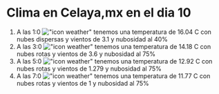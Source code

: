 # Clima en Celaya,mx en el dia 10

1. A las 1:0 !["icon weather"](http://openweathermap.org/img/w/03n.png) tenemos una temperatura de 16.04 C con nubes dispersas y  vientos de 3.1 y nubosidad al 40%
1. A las 3:0 !["icon weather"](http://openweathermap.org/img/w/04n.png) tenemos una temperatura de 14.18 C con nubes rotas y  vientos de 3.6 y nubosidad al 75%
1. A las 5:0 !["icon weather"](http://openweathermap.org/img/w/04n.png) tenemos una temperatura de 12.92 C con nubes rotas y  vientos de 1.279 y nubosidad al 75%
1. A las 7:0 !["icon weather"](http://openweathermap.org/img/w/04n.png) tenemos una temperatura de 11.77 C con nubes rotas y  vientos de 1 y nubosidad al 75%
